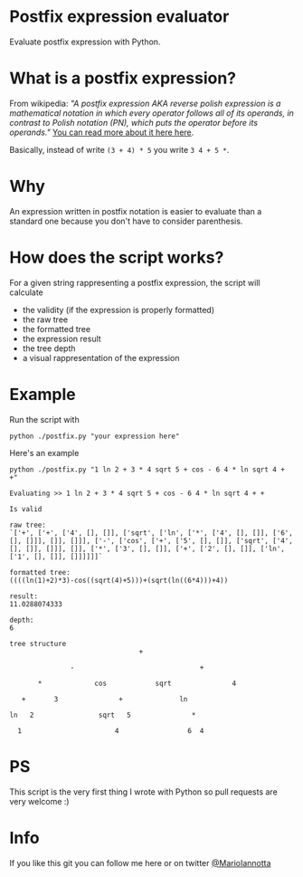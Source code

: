 # Postfix expression evaluator
Evaluate postfix expression with Python.

# What is a postfix expression?
From wikipedia: _"A postfix expression AKA reverse polish expression is a mathematical notation in which every operator follows all of its operands, in contrast to Polish notation (PN), which puts the operator before its operands."_ 
[You can read more about it here here](https://en.wikipedia.org/wiki/Reverse_Polish_notation).

Basically, instead of write `(3 + 4) * 5` you write `3 4 + 5 *`.

# Why
An expression written in postfix notation is easier to evaluate than a standard one because you don't have to consider parenthesis.

# How does the script works?
For a given string rappresenting a postfix expression, the script will calculate 
- the validity (if the expression is properly formatted)
- the raw tree
- the formatted tree
- the expression result
- the tree depth
- a visual rappresentation of the expression

# Example

Run the script with 
```
python ./postfix.py "your expression here"
```

Here's an example
```
python ./postfix.py "1 ln 2 + 3 * 4 sqrt 5 + cos - 6 4 * ln sqrt 4 + +"

Evaluating >> 1 ln 2 + 3 * 4 sqrt 5 + cos - 6 4 * ln sqrt 4 + +

Is valid

raw tree:
`['+', ['+', ['4', [], []], ['sqrt', ['ln', ['*', ['4', [], []], ['6', [], []]], []], []]], ['-', ['cos', ['+', ['5', [], []], ['sqrt', ['4', [], []], []]], []], ['*', ['3', [], []], ['+', ['2', [], []], ['ln', ['1', [], []], []]]]]]`

formatted tree:
((((ln(1)+2)*3)-cos((sqrt(4)+5)))+(sqrt(ln((6*4)))+4))

result:
11.0288074333

depth:
6

tree structure             
                                +

               -                               +

       *             cos            sqrt               4

   +       3               +              ln

ln   2                sqrt   5               *

  1                       4                 6  4
  ```

# PS
This script is the very first thing I wrote with Python so pull requests are very welcome :)

# Info
If you like this git you can follow me here or on twitter [@MarioIannotta](http://www.twitter.com/marioiannotta)
